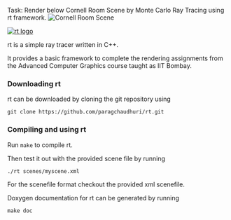 Task: Render below Cornell Room Scene by Monte Carlo Ray Tracing using rt framework.
![Cornell Room Scene](http://kevinbeason.com/smallpt/result_25k.png)

[![rt logo](https://www.cse.iitb.ac.in/~paragc/images/rt-logo-small.jpg)](https://www.cse.iitb.ac.in/~paragc/images/rt-logo-small.jpg)

rt is a simple ray tracer written in C++. 

It provides a basic framework to complete the rendering assignments from the Advanced Computer Graphics course taught as IIT Bombay. 

### Downloading rt
rt can be downloaded by cloning the git repository using

`git clone https://github.com/paragchaudhuri/rt.git`

### Compiling and using rt

Run `make` to compile rt.

Then test it out with the provided scene file by running

`./rt scenes/myscene.xml`

For the scenefile format checkout the provided xml scenefile.

Doxygen documentation for rt can be generated by running

`make doc`


